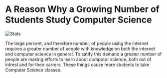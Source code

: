 # A Reason Why a Growing Number of Students Study Computer Science
![Stats](https://imagesvc.meredithcorp.io/v3/mm/image?url=https%3A%2F%2Fmoneydotcomvip.files.wordpress.com%2F2015%2F05%2Fscreen-shot-2015-05-26-at-10-59-51-am.png&w=550&c=sc&poi=face&q=85)

The large percent, and therefore number, of people using the internet requires a greater number of people with knowledge on both the internet and computer science in general. To satify this demand a greater number of people are making efforts to learn about computor science, both out of intrest and for their carrers. These things cause more students to take Computer Science classes.
